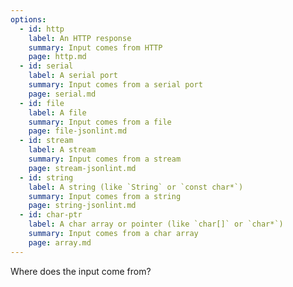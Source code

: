 ```yaml
---
options:
  - id: http
    label: An HTTP response
    summary: Input comes from HTTP
    page: http.md
  - id: serial
    label: A serial port
    summary: Input comes from a serial port
    page: serial.md
  - id: file
    label: A file
    summary: Input comes from a file
    page: file-jsonlint.md
  - id: stream
    label: A stream
    summary: Input comes from a stream
    page: stream-jsonlint.md
  - id: string
    label: A string (like `String` or `const char*`)
    summary: Input comes from a string
    page: string-jsonlint.md
  - id: char-ptr
    label: A char array or pointer (like `char[]` or `char*`)
    summary: Input comes from a char array
    page: array.md
---
```


Where does the input come from?